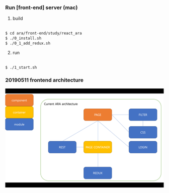 ### Run [front-end] server (mac)
1. build
<pre><code>
$ cd ara/front-end/study/react_ara
$ ./0_install.sh
$ ./0_1_add_redux.sh
</code></pre>

2. run
<pre><code>
$ ./1_start.sh
</code></pre>


### 20190511 frontend architecture
<img src="https://github.com/ara-official/ARA/blob/master/front-end/img/20190511_frontend_architecture.png?raw=true"/>
